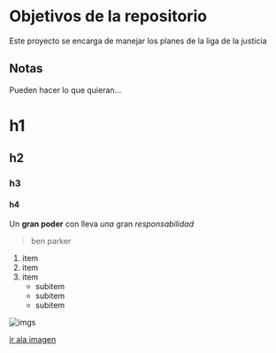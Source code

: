 # Objetivos de la repositorio

Este proyecto se encarga de manejar los planes de la liga de la justicia


## Notas
Pueden hacer lo que quieran...

# h1
## h2
### h3
#### h4
Un **gran poder** con lleva _una_ gran *responsabilidad*
> ben parker
1. item
2. item
3. item
    * subitem
    * subitem
    * subitem
  
![imgs](https://concepto.de/wp-content/uploads/2014/08/universo-e1551279332781.jpg)

[ir ala imagen](https://concepto.de/wp-content/uploads/2014/08/universo-e1551279332781.jpg)
